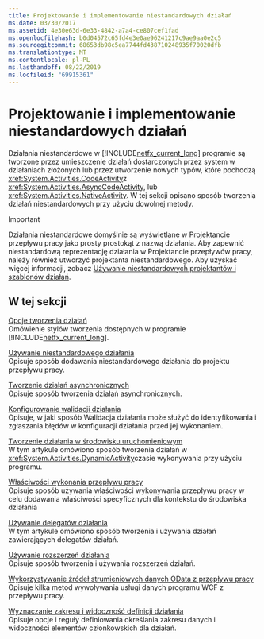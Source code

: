 ```yaml
---
title: Projektowanie i implementowanie niestandardowych działań
ms.date: 03/30/2017
ms.assetid: 4e30e63d-6e33-4842-a7a4-ce807cef1fad
ms.openlocfilehash: b0d04572c65fd4e3e0ae96241217c9ae9aa0e2c5
ms.sourcegitcommit: 68653db98c5ea7744fd438710248935f70020dfb
ms.translationtype: MT
ms.contentlocale: pl-PL
ms.lasthandoff: 08/22/2019
ms.locfileid: "69915361"
---
```

# <a name="designing-and-implementing-custom-activities"></a>Projektowanie i implementowanie niestandardowych działań
Działania niestandardowe w [!INCLUDE[netfx_current_long](../../../includes/netfx-current-long-md.md)] programie są tworzone przez umieszczenie działań dostarczonych przez system w działaniach złożonych lub przez utworzenie nowych typów, które pochodzą <xref:System.Activities.CodeActivity>z <xref:System.Activities.AsyncCodeActivity>, lub <xref:System.Activities.NativeActivity>. W tej sekcji opisano sposób tworzenia działań niestandardowych przy użyciu dowolnej metody.  
  
> [!IMPORTANT]
> Działania niestandardowe domyślnie są wyświetlane w Projektancie przepływu pracy jako prosty prostokąt z nazwą działania. Aby zapewnić niestandardową reprezentację działania w Projektancie przepływów pracy, należy również utworzyć projektanta niestandardowego. Aby uzyskać więcej informacji, zobacz [Używanie niestandardowych projektantów i szablonów działań](using-custom-activity-designers-and-templates.md).  
  
## <a name="in-this-section"></a>W tej sekcji  
 [Opcje tworzenia działań](activity-authoring-options-in-wf.md)  
 Omówienie stylów tworzenia dostępnych w programie [!INCLUDE[netfx_current_long](../../../includes/netfx-current-long-md.md)].  
  
 [Używanie niestandardowego działania](using-a-custom-activity.md)  
 Opisuje sposób dodawania niestandardowego działania do projektu przepływu pracy.  
  
  [Tworzenie działań asynchronicznych](creating-asynchronous-activities-in-wf.md)  
 Opisuje sposób tworzenia działań asynchronicznych.  
  
 [Konfigurowanie walidacji działania](configuring-activity-validation.md)  
 Opisuje, w jaki sposób Walidacja działania może służyć do identyfikowania i zgłaszania błędów w konfiguracji działania przed jej wykonaniem.  
  
 [Tworzenie działania w środowisku uruchomieniowym](creating-an-activity-at-runtime-with-dynamicactivity.md)  
 W tym artykule omówiono sposób tworzenia działań w <xref:System.Activities.DynamicActivity>czasie wykonywania przy użyciu programu.  
  
 [Właściwości wykonania przepływu pracy](workflow-execution-properties.md)  
 Opisuje sposób używania właściwości wykonywania przepływu pracy w celu dodawania właściwości specyficznych dla kontekstu do środowiska działania  
  
 [Używanie delegatów działania](using-activity-delegates.md)  
 W tym artykule omówiono sposób tworzenia i używania działań zawierających delegatów działań.
  
 [Używanie rozszerzeń działania](using-activity-extensions.md)  
 Opisuje sposób tworzenia i używania rozszerzeń działań.  
  
 [Wykorzystywanie źródeł strumieniowych danych OData z przepływu pracy](consuming-odata-feeds-from-a-workflow.md)  
 Opisuje kilka metod wywoływania usługi danych programu WCF z przepływu pracy.  
  
 [Wyznaczanie zakresu i widoczność definicji działania](activity-definition-scoping-and-visibility.md)  
 Opisuje opcje i reguły definiowania określania zakresu danych i widoczności elementów członkowskich dla działań.
